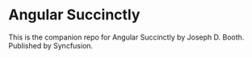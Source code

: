 # Angular Succinctly
This is the companion repo for Angular Succinctly by Joseph D. Booth. Published by Syncfusion.
